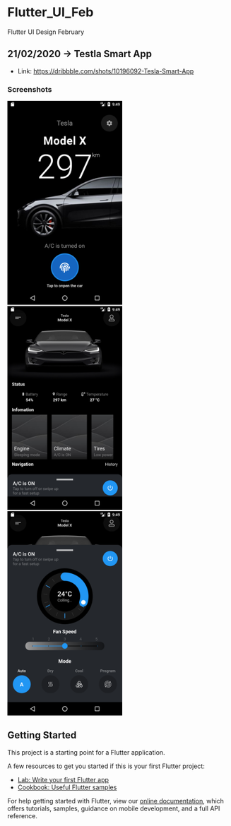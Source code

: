 # Flutter_UI_Feb
Flutter UI Design February


## 21/02/2020 -> Testla Smart App

- Link: https://dribbble.com/shots/10196092-Tesla-Smart-App


### Screenshots
<img src="https://raw.githubusercontent.com/baobon/Flutter_UI_March/master/assets/0203/screenshot/screen1.png" width="260"/> <img src="https://raw.githubusercontent.com/baobon/Flutter_UI_March/master/assets/0203/screenshot/screen2.png" width="260"/> <img src="https://raw.githubusercontent.com/baobon/Flutter_UI_March/master/assets/0203/screenshot/screen3.png" width="260"/> 


## Getting Started

This project is a starting point for a Flutter application.

A few resources to get you started if this is your first Flutter project:

- [Lab: Write your first Flutter app](https://flutter.dev/docs/get-started/codelab)
- [Cookbook: Useful Flutter samples](https://flutter.dev/docs/cookbook)

For help getting started with Flutter, view our
[online documentation](https://flutter.dev/docs), which offers tutorials,
samples, guidance on mobile development, and a full API reference.
